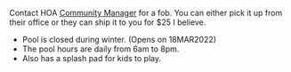 Contact HOA [Community Manager](./contactinfo.md) for a fob. You can either pick it up from their office or they can ship it to you for $25 I believe.

* Pool is closed during winter. (Opens on 18MAR2022)
* The pool hours are daily from 6am to 8pm.
* Also has a splash pad for kids to play.

